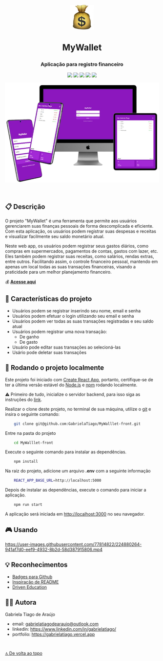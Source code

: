 <p align="center"><img src="public/favicon.ico" height="80px"/></p>

# <p align="center">MyWallet</p>

### <p align="center">Aplicação para registro financeiro</p>

<p align="center">
   <img src="https://img.shields.io/badge/React-20232A?style=for-the-badge&logo=react&logoColor=61DAFB"  height="30px"/>
   <img src="https://img.shields.io/badge/styled--components-DB7093?style=for-the-badge&logo=styled-components&logoColor=white"  height="30px"/>
   <img src="https://img.shields.io/badge/JavaScript-323330?style=for-the-badge&logo=javascript&logoColor=F7DF1E"  height="30px"/>
   <img src="https://img.shields.io/badge/Vercel-000000?style=for-the-badge&logo=vercel&logoColor=white"  height="30px"/>
   <img src="https://img.shields.io/badge/prettier-1A2C34?style=for-the-badge&logo=prettier&logoColor=F7BA3E"  height="30px"/>
</p>

<center>

![MyWallet](screens/images/MyWallet.png)

</center>

$~$

## :clipboard: Descrição

O projeto "MyWallet" é uma ferramenta que permite aos usuários gerenciarem suas finanças pessoais de forma descomplicada e eficiente. Com esta aplicação, os usuários podem registrar suas despesas e receitas e visualizar facilmente seu saldo monetário atual.

Neste web app, os usuários podem registrar seus gastos diários, como compras em supermercados, pagamentos de contas, gastos com lazer, etc. Eles também podem registrar suas receitas, como salários, rendas extras, entre outros. Facilitando assim, o controle financeiro pessoal, mantendo em apenas um local todas as suas transações financeiras, visando a praticidade para um melhor planejamento financeiro.

:moneybag: [**Acesse aqui**](https://mywallet-gabrielatiago.vercel.app/)

## :bookmark_tabs: Características do projeto

-   Usuários podem se registrar inserindo seu nome, email e senha
-   Usuários podem efetuar o login utilizando seu email e senha
-   Usuários podem ver todas as suas transações registradas e seu saldo atual
-   Usuários podem registrar uma nova transação:
    -   De ganho
    -   De gasto
-   Usuário pode editar suas transações ao selecioná-las
-   Usário pode deletar suas transações

## :rocket: Rodando o projeto localmente

Este projeto foi iniciado com [Create React App](https://github.com/facebook/create-react-app), portanto, certifique-se de ter a última versão estável do [Node.js](https://nodejs.org/en/download) e [npm](https://www.npmjs.com/) rodando localmente.

:warning: Primeiro de tudo, inicialize o servidor backend, para isso siga as instruções do [link](https://github.com/GabrielaTiago/MyWallet-back).

Realizar o clone deste projeto, no terminal de sua máquina, utilize o [git](https://git-scm.com/) e insira o seguinte comando:

```bash
    git clone git@github.com:GabrielaTiago/MyWalllet-front.git
```

Entre na pasta do projeto

```bash
    cd MyWalllet-front
```

Execute o seguinte comando para instalar as dependências.

```bash
    npm install
```

Na raiz do projeto, adicione um arquivo **.env** com a seguinte informação

```bash
    REACT_APP_BASE_URL=http://localhost:5000
```

Depois de instalar as dependências, execute o comando para iniciar a aplicação.

```bash
    npm run start
```

A aplicação será iniciada em <http://localhost:3000> no seu navegador.

## 🎮 Usando

<https://user-images.githubusercontent.com/77814822/224880264-941af7d0-eef9-4932-8b2d-58d387915806.mp4>

## :bulb: Reconhecimentos

-   [Badges para Github](https://github.com/alexandresanlim/Badges4-README.md-Profile#-database-)
-   [Inspiração de README](https://gist.github.com/luanalessa/7f98467a5ed62d00dcbde67d4556a1e4#file-readme-md)
-   [Driven Education](https://www.driven.com.br)

## 👩‍🦱 Autora

Gabriela Tiago de Araújo

-   email: <gabrielatiagodearaujo@outlook.com>
-   linkedin: <https://www.linkedin.com/in/gabrielatiago/>
-   portfolio: <https://gabrielatiago.vercel.app>

$~$

[🔝 De volta ao topo](#mywallet)

